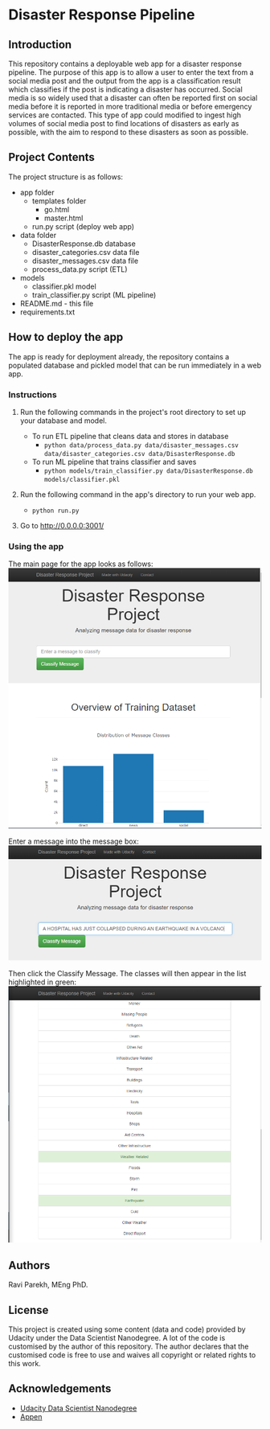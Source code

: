 # Disaster Response Pipeline

## Introduction 
This repository contains a deployable web app for a disaster response pipeline. The purpose of this app is to allow a user to enter the text from a social media post and the output from the app is a classification result which classifies if the post is indicating a disaster has occurred. 
Social media is so widely used that a disaster can often be reported first on social media before it is reported in more traditional media or before emergency services are contacted. This type of app could modified to ingest high volumes of social media post to find locations of disasters as early as possible, with the aim to respond to these disasters as soon as possible. 

## Project Contents
The project structure is as follows:
* app folder
	* templates folder
		* go.html
		* master.html
	* run.py script (deploy web app)
* data folder
	* DisasterResponse.db database
	* disaster_categories.csv data file
	* disaster_messages.csv data file
	* process_data.py script (ETL)
* models
	* classifier.pkl model
	* train_classifier.py script (ML pipeline)
* README.md - this file
* requirements.txt 

## How to deploy the app
The app is ready for deployment already, the repository contains a populated database and pickled model that can be run immediately in a web app. 

### Instructions
1. Run the following commands in the project's root directory to set up your database and model.

    - To run ETL pipeline that cleans data and stores in database
        - `python data/process_data.py data/disaster_messages.csv data/disaster_categories.csv data/DisasterResponse.db`
    - To run ML pipeline that trains classifier and saves
        - `python models/train_classifier.py data/DisasterResponse.db models/classifier.pkl`

2. Run the following command in the app's directory to run your web app.
    - `python run.py`

3. Go to http://0.0.0.0:3001/

### Using the app
The main page for the app looks as follows:
![Landing Page](screenshots/LandingPage.PNG?raw=True)

Enter a message into the message box:
![Enter a message](screenshots/EnterAMessage.PNG?raw=true)

Then click the Classify Message. The classes will then appear in the list highlighted in green:
![Classification](screenshots/Classification.PNG?raw=true)

## Authors
Ravi Parekh, MEng PhD. 

## License
This project is created using some content (data and code) provided by Udacity under the Data Scientist Nanodegree. A lot of the code is customised by the author of this repository. The author declares that the customised code is free to use and waives all copyright or related rights to this work. 

## Acknowledgements
* [Udacity Data Scientist Nanodegree](https://www.udacity.com/course/data-scientist-nanodegree--nd025)
* [Appen](https://appen.com/)
